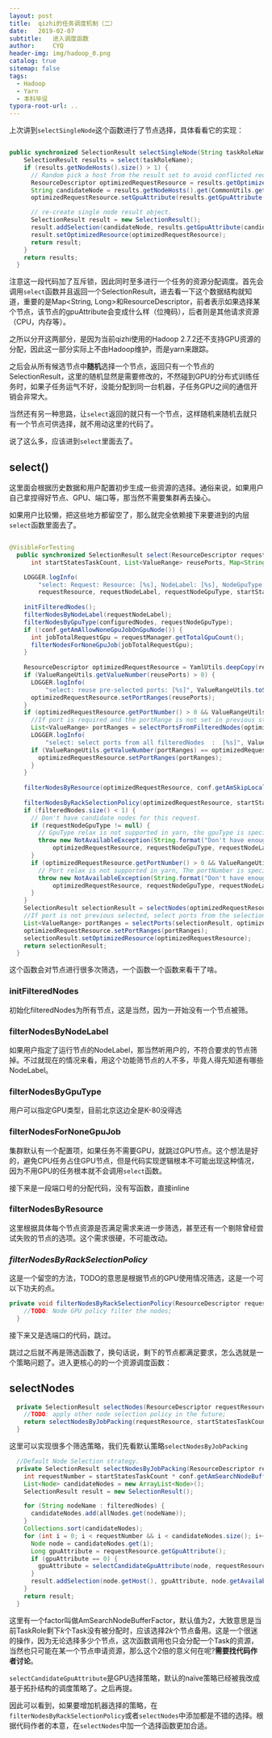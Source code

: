 ```yaml
---
layout: post
title:  qizhi的任务调度机制（二）
date:   2019-02-07
subtitle:   进入调度函数
author:     CYQ
header-img: img/hadoop_0.png
catalog: true
sitemap: false
tags:
  - Hadoop
  - Yarn
  - 本科毕设
typora-root-url: ..
---
```


上次讲到`selectSingleNode`这个函数进行了节点选择，具体看看它的实现：

```java

public synchronized SelectionResult selectSingleNode(String taskRoleName) throws NotAvailableException {
    SelectionResult results = select(taskRoleName);
    if (results.getNodeHosts().size() > 1) {
      // Random pick a host from the result set to avoid conflicted requests for concurrent container requests from different jobs
      ResourceDescriptor optimizedRequestResource = results.getOptimizedResource();
      String candidateNode = results.getNodeHosts().get(CommonUtils.getRandomNumber(0, results.getNodeHosts().size() - 1));
      optimizedRequestResource.setGpuAttribute(results.getGpuAttribute(candidateNode));

      // re-create single node result object.
      SelectionResult result = new SelectionResult();
      result.addSelection(candidateNode, results.getGpuAttribute(candidateNode), results.getOverlapPorts());
      result.setOptimizedResource(optimizedRequestResource);
      return result;
    }
    return results;
  }
```

注意这一段代码加了互斥锁，因此同时至多进行一个任务的资源分配调度。首先会调用`select`函数并且返回一个SelectionResult，进去看一下这个数据结构就知道，重要的是Map<String, Long>和ResourceDescriptor，前者表示如果选择某个节点，该节点的gpuAttribute会变成什么样（位掩码），后者则是其他请求资源（CPU，内存等）。

之所以分开这两部分，是因为当前qizhi使用的Hadoop 2.7.2还不支持GPU资源的分配，因此这一部分实际上不由Hadoop维护，而是yarn来跟踪。

之后会从所有候选节点中**随机**选择一个节点，返回只有一个节点的SelectionResult，这里的随机显然是需要修改的，不然碰到GPU的分布式训练任务时，如果子任务运气不好，没能分配到同一台机器，子任务GPU之间的通信开销会非常大。

当然还有另一种思路，让`select`返回的就只有一个节点，这样随机来随机去就只有一个节点可供选择，就不用动这里的代码了。

说了这么多，应该进到`select`里面去了。

## select()

这里面会根据历史数据和用户配置初步生成一些资源的选择。通俗来说，如果用户自己拿捏得好节点、GPU、端口等，那当然不需要集群再去操心。

如果用户比较懒，把这些地方都留空了，那么就完全依赖接下来要进到的内层`select`函数里面去了。

```java

@VisibleForTesting
  public synchronized SelectionResult select(ResourceDescriptor requestResource, String requestNodeLabel, String requestNodeGpuType,
      int startStatesTaskCount, List<ValueRange> reusePorts, Map<String, NodeConfiguration> configuredNodes) throws NotAvailableException {

    LOGGER.logInfo(
        "select: Request: Resource: [%s], NodeLabel: [%s], NodeGpuType: [%s], StartStatesTaskCount: [%d], ReusePorts: [%s]",
        requestResource, requestNodeLabel, requestNodeGpuType, startStatesTaskCount, ValueRangeUtils.toString(reusePorts));
    
    initFilteredNodes();
    filterNodesByNodeLabel(requestNodeLabel);
    filterNodesByGpuType(configuredNodes, requestNodeGpuType);
    if (!conf.getAmAllowNoneGpuJobOnGpuNode()) {
      int jobTotalRequestGpu = requestManager.getTotalGpuCount();
      filterNodesForNoneGpuJob(jobTotalRequestGpu);
    }
    
    ResourceDescriptor optimizedRequestResource = YamlUtils.deepCopy(requestResource, ResourceDescriptor.class);
    if (ValueRangeUtils.getValueNumber(reusePorts) > 0) {
      LOGGER.logInfo(
          "select: reuse pre-selected ports: [%s]", ValueRangeUtils.toString(reusePorts));
      optimizedRequestResource.setPortRanges(reusePorts);
    }
    if (optimizedRequestResource.getPortNumber() > 0 && ValueRangeUtils.getValueNumber(optimizedRequestResource.getPortRanges()) <= 0) {
      //If port is required and the portRange is not set in previous steps, allocate port ranges from all candidate nodes.
      List<ValueRange> portRanges = selectPortsFromFilteredNodes(optimizedRequestResource);
      LOGGER.logInfo(
          "select: select ports from all filteredNodes  :  [%s]", ValueRangeUtils.toString(portRanges));
      if (ValueRangeUtils.getValueNumber(portRanges) == optimizedRequestResource.getPortNumber()) {
        optimizedRequestResource.setPortRanges(portRanges);
      }
    }
    
    filterNodesByResource(optimizedRequestResource, conf.getAmSkipLocalTriedResource());
    
    filterNodesByRackSelectionPolicy(optimizedRequestResource, startStatesTaskCount);
    if (filteredNodes.size() < 1) {
      // Don't have candidate nodes for this request.
      if (requestNodeGpuType != null) {
        // GpuType relax is not supported in yarn, the gpuType is specified, abort this request and try later.
        throw new NotAvailableException(String.format("Don't have enough nodes to meet GpuType request: optimizedRequestResource: [%s], NodeGpuType: [%s], NodeLabel: [%s]",
            optimizedRequestResource, requestNodeGpuType, requestNodeLabel));
      }
      if (optimizedRequestResource.getPortNumber() > 0 && ValueRangeUtils.getValueNumber(optimizedRequestResource.getPortRanges()) <= 0) {
        // Port relax is not supported in yarn, The portNumber is specified, but the port range is not selected, abort this request and try later.
        throw new NotAvailableException(String.format("Don't have enough nodes to meet Port request: optimizedRequestResource: [%s], NodeGpuType: [%s], NodeLabel: [%s]",
            optimizedRequestResource, requestNodeGpuType, requestNodeLabel));
      }
    }
    SelectionResult selectionResult = selectNodes(optimizedRequestResource, startStatesTaskCount);
    //If port is not previous selected, select ports from the selectionResult.
    List<ValueRange> portRanges = selectPorts(selectionResult, optimizedRequestResource);
    optimizedRequestResource.setPortRanges(portRanges);
    selectionResult.setOptimizedResource(optimizedRequestResource);
    return selectionResult;
  }
```

这个函数会对节点进行很多次筛选，一个函数一个函数来看干了啥。

### initFilteredNodes

初始化filteredNodes为所有节点，这是当然，因为一开始没有一个节点被筛。

### filterNodesByNodeLabel

如果用户指定了运行节点的NodeLabel，那当然听用户的，不符合要求的节点筛掉。不过就现在的情况来看，用这个功能筛节点的人不多，毕竟人得先知道有哪些NodeLabel。

### filterNodesByGpuType

用户可以指定GPU类型，目前北京这边全是K-80没得选

### filterNodesForNoneGpuJob

集群默认有一个配置项，如果任务不需要GPU，就跳过GPU节点。这个想法是好的，避免CPU任务占住GPU节点，但是代码实现逻辑根本不可能出现这种情况，因为不用GPU的任务根本就不会调用`select`函数。

接下来是一段端口号的分配代码，没有写函数，直接inline

### filterNodesByResource

这里根据具体每个节点资源是否满足需求来进一步筛选，甚至还有一个剔除曾经尝试失败的节点的选项。这个需求很硬，不可能改动。

### *filterNodesByRackSelectionPolicy*

这是一个留空的方法，TODO的意思是根据节点的GPU使用情况筛选，这是一个可以下功夫的点。

```java
private void filterNodesByRackSelectionPolicy(ResourceDescriptor requestResource, int startStatesTaskCount) {
    //TODO: Node GPU policy filter the nodes;
  }
```

接下来又是选端口的代码，跳过。

跳过之后就不再是筛选函数了，换句话说，剩下的节点都满足要求，怎么选就是一个策略问题了。进入更核心的的一个资源调度函数：

## selectNodes

```java
  private SelectionResult selectNodes(ResourceDescriptor requestResource, int startStatesTaskCount) {
    //TODO: apply other node selection policy in the future;
    return selectNodesByJobPacking(requestResource, startStatesTaskCount);
  }
```

这里可以实现很多个筛选策略，我们先看默认策略`selectNodesByJobPacking`
```java
  //Default Node Selection strategy.
  private SelectionResult selectNodesByJobPacking(ResourceDescriptor requestResource, int startStatesTaskCount) {
    int requestNumber = startStatesTaskCount * conf.getAmSearchNodeBufferFactor();
    List<Node> candidateNodes = new ArrayList<Node>();
    SelectionResult result = new SelectionResult();

    for (String nodeName : filteredNodes) {
      candidateNodes.add(allNodes.get(nodeName));
    }
    Collections.sort(candidateNodes);
    for (int i = 0; i < requestNumber && i < candidateNodes.size(); i++) {
      Node node = candidateNodes.get(i);
      Long gpuAttribute = requestResource.getGpuAttribute();
      if (gpuAttribute == 0) {
        gpuAttribute = selectCandidateGpuAttribute(node, requestResource.getGpuNumber());
      }
      result.addSelection(node.getHost(), gpuAttribute, node.getAvailableResource().getPortRanges());
    }
    return result;
  }
```

这里有一个factor叫做AmSearchNodeBufferFactor，默认值为2，大致意思是当前TaskRole剩下$k$个Task没有被分配时，应该选择$2k$个节点备用。这是一个很迷的操作，因为无论选择多少个节点，这次函数调用也只会分配一个Task的资源，当然也只可能在某一个节点申请资源，那么这个2倍的意义何在呢?**需要找代码作者讨论**。

`selectCandidateGpuAttribute`是GPU选择策略，默认的naïve策略已经被我改成基于拓扑结构的调度策略了。之后再提。

因此可以看到，如果要增加机器选择的策略，在`filterNodesByRackSelectionPolicy`或者`selectNodes`中添加都是不错的选择。根据代码作者的本意，在`selectNodes`中加一个选择函数更加合适。